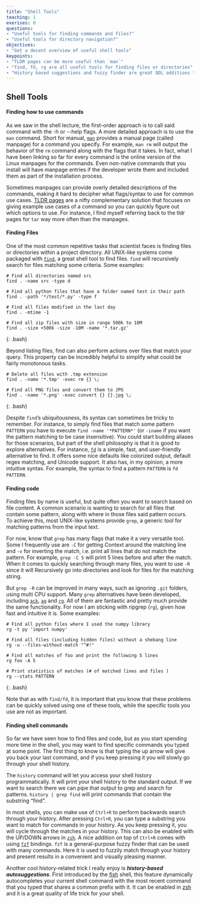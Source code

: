```yaml
---
title: "Shell Tools"
teaching: 1
exerises: 0
questions: 
- "Useful tools for finding commands and files?"
- "Useful tools for directory navigation?"
objectives:
- "Get a decent overview of useful shell tools"
keypoints:
- "TLDR pages can be more useful than `man`"
- "find, fd, rg are all useful tools for finding files or directories"
- "History based suggestions and fuzzy finder are great QOL additions to your work space"
---
```


## Shell Tools

#### Finding how to use commands

As we saw in the shell lecture, the first-order approach is to call said command with the -h or --help flags. A more detailed approach is to use the `man` command. Short for manual, [`man`](https://www.man7.org/linux/man-pages/man1/man.1.html) provides a manual page (called manpage) for a command you specify. For example, `man rm` will output the behavior of the `rm` command along with the flags that it takes. In fact, what I have been linking so far for every command is the online version of the Linux manpages for the commands. Even non-native commands that you install will have manpage entries if the developer wrote them and included them as part of the installation process.

Sometimes manpages can provide overly detailed descriptions of the commands, making it hard to decipher what flags/syntax to use for common use cases. [TLDR pages](https://tldr.sh/) are a nifty complementary solution that focuses on giving example use cases of a command so you can quickly figure out which options to use. For instance, I find myself referring back to the tldr pages for `tar` way more often than the manpages.

#### Finding Files

One of the most common repetitive tasks that scientist faces is finding files or directories within a project directory. All UNIX-like systems come packaged with [`find`](https://www.man7.org/linux/man-pages/man1/find.1.html), a great shell tool to find files. `find` will recursively search for files matching some criteria. Some examples:

~~~
# Find all directories named src
find . -name src -type d

# Find all python files that have a folder named test in their path
find . -path '*/test/*.py' -type f

# Find all files modified in the last day
find . -mtime -1

# Find all zip files with size in range 500k to 10M
find . -size +500k -size -10M -name '*.tar.gz'
~~~
{: .bash}

Beyond listing files, find can also perform actions over files that match your query. This property can be incredibly helpful to simplify what could be fairly monotonous tasks.

~~~
# Delete all files with .tmp extension
find . -name '*.tmp' -exec rm {} \;

# Find all PNG files and convert them to JPG
find . -name '*.png' -exec convert {} {}.jpg \;
~~~
{: .bash}

Despite `find`’s ubiquitousness, its syntax can sometimes be tricky to remember. For instance, to simply find files that match some pattern `PATTERN` you have to execute `find -name '*PATTERN*'` (or `-iname` if you want the pattern matching to be case insensitive). You could start building aliases for those scenarios, but part of the shell philosophy is that it is good to explore alternatives. For instance, [`fd`](https://github.com/sharkdp/fd) is a simple, fast, and user-friendly alternative to find. It offers some nice defaults like colorized output, default regex matching, and Unicode support. It also has, in my opinion, a more intuitive syntax. For example, the syntax to find a pattern `PATTERN` is `fd PATTERN`.

#### Finding code

Finding files by name is useful, but quite often you want to search based on file content. A common scenario is wanting to search for all files that contain some pattern, along with where in those files said pattern occurs. To achieve this, most UNIX-like systems provide `grep`, a generic tool for matching patterns from the input text.

For now, know that `grep` has many flags that make it a very versatile tool. Some I frequently use are `-C` for getting Context around the matching line and `-v` for inverting the match, i.e. print all lines that do not match the pattern. For example, `grep -C 5` will print 5 lines before and after the match. When it comes to quickly searching through many files, you want to use `-R` since it will Recursively go into directories and look for files for the matching string.

But `grep -R` can be improved in many ways, such as ignoring `.git` folders, using multi CPU support. Many `grep` alternatives have been developed, including [`ack`](https://beyondgrep.com/), [`ag`](https://github.com/ggreer/the_silver_searcher) and [`rg`](https://github.com/BurntSushi/ripgrep). All of them are fantastic and pretty much provide the same functionality. For now I am sticking with ripgrep (`rg`), given how fast and intuitive it is. Some examples:

~~~
# Find all python files where I used the numpy library
rg -t py 'import numpy'

# Find all files (including hidden files) without a shebang line
rg -u --files-without-match "^#!"

# Find all matches of foo and print the following 5 lines
rg foo -A 5

# Print statistics of matches (# of matched lines and files )
rg --stats PATTERN
~~~
{: .bash}

Note that as with `find/fd`, it is important that you know that these problems can be quickly solved using one of these tools, while the specific tools you use are not as important.

#### Finding shell commands

So far we have seen how to find files and code, but as you start spending more time in the shell, you may want to find specific commands you typed at some point. The first thing to know is that typing the up arrow will give you back your last command, and if you keep pressing it you will slowly go through your shell history.

The `history` command will let you access your shell history programmatically. It will print your shell history to the standard output. If we want to search there we can pipe that output to grep and search for patterns. `history | grep find` will print commands that contain the substring “find”.

In most shells, you can make use of `Ctrl+R` to perform backwards search through your history. After pressing `Ctrl+R`, you can type a substring you want to match for commands in your history. As you keep pressing it, you will cycle through the matches in your history. This can also be enabled with the UP/DOWN arrows in [`zsh`](https://github.com/zsh-users/zsh-history-substring-search). A nice addition on top of `Ctrl+R` comes with using [`fzf`](https://github.com/junegunn/fzf/wiki/Configuring-shell-key-bindings#ctrl-r) bindings. `fzf` is a general-purpose fuzzy finder that can be used with many commands. Here it is used to fuzzily match through your history and present results in a convenient and visually pleasing manner.

Another cool history-related trick I really enjoy is **<em>history-based autosuggestions</em>**. First introduced by the [fish](https://fishshell.com/) shell, this feature dynamically autocompletes your current shell command with the most recent command that you typed that shares a common prefix with it. It can be enabled in [zsh](https://github.com/zsh-users/zsh-autosuggestions) and it is a great quality of life trick for your shell.

